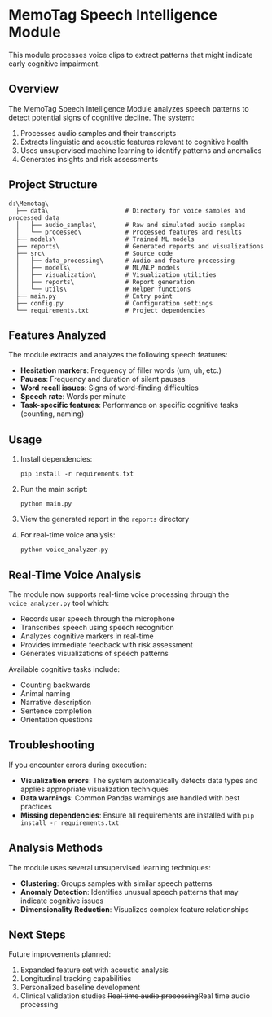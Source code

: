 # MemoTag Speech Intelligence Module

This module processes voice clips to extract patterns that might indicate early cognitive impairment.

## Overview

The MemoTag Speech Intelligence Module analyzes speech patterns to detect potential signs of cognitive decline. The system:

1. Processes audio samples and their transcripts
2. Extracts linguistic and acoustic features relevant to cognitive health
3. Uses unsupervised machine learning to identify patterns and anomalies
4. Generates insights and risk assessments

## Project Structure

```
d:\Memotag\
  ├── data\                     # Directory for voice samples and processed data
  │   ├── audio_samples\        # Raw and simulated audio samples
  │   └── processed\            # Processed features and results
  ├── models\                   # Trained ML models
  ├── reports\                  # Generated reports and visualizations
  ├── src\                      # Source code
  │   ├── data_processing\      # Audio and feature processing
  │   ├── models\               # ML/NLP models
  │   ├── visualization\        # Visualization utilities
  │   ├── reports\              # Report generation
  │   └── utils\                # Helper functions
  ├── main.py                   # Entry point
  ├── config.py                 # Configuration settings
  └── requirements.txt          # Project dependencies
```

## Features Analyzed

The module extracts and analyzes the following speech features:

- **Hesitation markers**: Frequency of filler words (um, uh, etc.)
- **Pauses**: Frequency and duration of silent pauses
- **Word recall issues**: Signs of word-finding difficulties
- **Speech rate**: Words per minute
- **Task-specific features**: Performance on specific cognitive tasks (counting, naming)

## Usage

1. Install dependencies:
   ```
   pip install -r requirements.txt
   ```

2. Run the main script:
   ```
   python main.py
   ```

3. View the generated report in the `reports` directory

4. For real-time voice analysis:
   ```
   python voice_analyzer.py
   ```

## Real-Time Voice Analysis

The module now supports real-time voice processing through the `voice_analyzer.py` tool which:

- Records user speech through the microphone
- Transcribes speech using speech recognition
- Analyzes cognitive markers in real-time
- Provides immediate feedback with risk assessment
- Generates visualizations of speech patterns

Available cognitive tasks include:
- Counting backwards
- Animal naming
- Narrative description
- Sentence completion
- Orientation questions

## Troubleshooting

If you encounter errors during execution:

- **Visualization errors**: The system automatically detects data types and applies appropriate visualization techniques
- **Data warnings**: Common Pandas warnings are handled with best practices
- **Missing dependencies**: Ensure all requirements are installed with `pip install -r requirements.txt`

## Analysis Methods

The module uses several unsupervised learning techniques:

- **Clustering**: Groups samples with similar speech patterns
- **Anomaly Detection**: Identifies unusual speech patterns that may indicate cognitive issues
- **Dimensionality Reduction**: Visualizes complex feature relationships

## Next Steps

Future improvements planned:

1. Expanded feature set with acoustic analysis
2. Longitudinal tracking capabilities
3. Personalized baseline development
4. Clinical validation studies
~~Real time audio processing~~Real time audio processing
